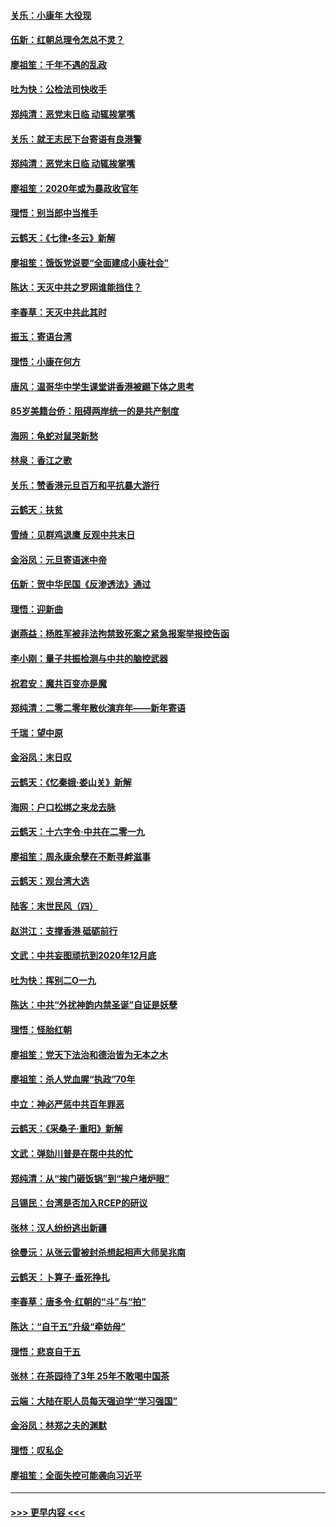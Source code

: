 #### [关乐：小康年 大役现](../pages/nsc993/n11774213.md?t=01072233) 
#### [伍新：红朝总理令怎总不灵？](../pages/nsc993/n11770813.md?t=01072233) 
#### [廖祖笙：千年不遇的乱政](../pages/nsc993/n11770373.md?t=01072233) 
#### [吐为快：公检法司快收手](../pages/nsc993/n11770359.md?t=01072233) 
#### [郑纯清：恶党末日临 动辄挨掌嘴](../pages/nsc993/n11769912.md?t=01072233) 
#### [关乐：就王志民下台寄语有良港警](../pages/nsc993/n11769903.md?t=01072233) 
#### [郑纯清：恶党末日临 动辄挨掌嘴](../pages/nsc993/n11769356.md?t=01072233) 
#### [廖祖笙：2020年或为暴政收官年](../pages/nsc993/n11768216.md?t=01072233) 
#### [理悟：别当郎中当推手](../pages/nsc993/n11768243.md?t=01072233) 
#### [云鹤天：《七律▪冬云》新解](../pages/nsc993/n11768204.md?t=01072233) 
#### [廖祖笙：饿饭党说要“全面建成小康社会”](../pages/nsc993/n11767482.md?t=01072233) 
#### [陈达：天灭中共之罗网谁能挡住？](../pages/nsc993/n11767465.md?t=01072233) 
#### [李春草：天灭中共此其时](../pages/nsc993/n11767452.md?t=01072233) 
#### [振玉：寄语台湾](../pages/nsc993/n11767432.md?t=01072233) 
#### [理悟：小康在何方](../pages/nsc993/n11767394.md?t=01072233) 
#### [唐风：温哥华中学生课堂讲香港被踢下体之思考](../pages/nsc993/n11766848.md?t=01072233) 
#### [85岁美籍台侨：阻碍两岸统一的是共产制度](../pages/nsc993/n11765043.md?t=01072233) 
#### [海网：龟蛇对鼠哭新愁](../pages/nsc993/n11764895.md?t=01072233) 
#### [林泉：香江之歌](../pages/nsc993/n11764415.md?t=01072233) 
#### [关乐：赞香港元旦百万和平抗暴大游行](../pages/nsc993/n11764382.md?t=01072233) 
#### [云鹤天：扶贫](../pages/nsc993/n11764245.md?t=01072233) 
#### [雪绮：见群鸡退鹰  反观中共末日](../pages/nsc993/n11762112.md?t=01072233) 
#### [金浴凤：元旦寄语迷中帝](../pages/nsc993/n11761788.md?t=01072233) 
#### [伍新：贺中华民国《反渗透法》通过](../pages/nsc993/n11761994.md?t=01072233) 
#### [理悟：迎新曲](../pages/nsc993/n11761152.md?t=01072233) 
#### [谢燕益：杨胜军被非法拘禁致死案之紧急报案举报控告函](../pages/nsc993/n11756134.md?t=01072233) 
#### [李小刚：量子共振检测与中共的脑控武器](../pages/nsc993/n11754518.md?t=01072233) 
#### [祝君安：魔共百变亦是魔](../pages/nsc993/n11754469.md?t=01072233) 
#### [郑纯清：二零二零年散伙演弃年——新年寄语](../pages/nsc993/n11754195.md?t=01072233) 
#### [千瑞：望中原](../pages/nsc993/n11754159.md?t=01072233) 
#### [金浴凤：末日叹](../pages/nsc993/n11752359.md?t=01072233) 
#### [云鹤天：《忆秦娥‧娄山关》新解](../pages/nsc993/n11752348.md?t=01072233) 
#### [海网：户口松绑之来龙去脉](../pages/nsc993/n11752328.md?t=01072233) 
#### [云鹤天：十六字令‧中共在二零一九](../pages/nsc993/n11752305.md?t=01072233) 
#### [廖祖笙：周永康余孽在不断寻衅滋事](../pages/nsc993/n11751013.md?t=01072233) 
#### [云鹤天：观台湾大选](../pages/nsc993/n11751007.md?t=01072233) 
#### [陆客：末世民风（四）](../pages/nsc993/n11749203.md?t=01072233) 
#### [赵洪江：支撑香港 砥砺前行](../pages/nsc993/n11748482.md?t=01072233) 
#### [文武：中共妄图顽抗到2020年12月底](../pages/nsc993/n11748446.md?t=01072233) 
#### [吐为快：挥别二O一九](../pages/nsc993/n11748411.md?t=01072233) 
#### [陈达：中共“外扰神韵内禁圣诞”自证是妖孽](../pages/nsc993/n11748226.md?t=01072233) 
#### [理悟：怪胎红朝](../pages/nsc993/n11748206.md?t=01072233) 
#### [廖祖笙：党天下法治和德治皆为无本之木](../pages/nsc993/n11748135.md?t=01072233) 
#### [廖祖笙：杀人党血腥“执政”70年](../pages/nsc993/n11745144.md?t=01072233) 
#### [中立：神必严惩中共百年罪恶](../pages/nsc993/n11744970.md?t=01072233) 
#### [云鹤天：《采桑子‧重阳》新解](../pages/nsc993/n11744948.md?t=01072233) 
#### [文武：弹劾川普是在帮中共的忙](../pages/nsc993/n11744758.md?t=01072233) 
#### [郑纯清：从“挨门砸饭锅”到“挨户堵炉眼”](../pages/nsc993/n11744745.md?t=01072233) 
#### [吕锡民：台湾是否加入RCEP的研议](../pages/nsc993/n11744701.md?t=01072233) 
#### [张林：汉人纷纷逃出新疆](../pages/nsc993/n11743530.md?t=01072233) 
#### [徐曼沅：从张云雷被封杀想起相声大师吴兆南](../pages/nsc993/n11741816.md?t=01072233) 
#### [云鹤天：卜算子‧垂死挣扎](../pages/nsc993/n11739956.md?t=01072233) 
#### [李春草：唐多令‧红朝的“斗”与“拍”](../pages/nsc993/n11739830.md?t=01072233) 
#### [陈达：“自干五”升级“牵妨母”](../pages/nsc993/n11739724.md?t=01072233) 
#### [理悟：悲哀自干五](../pages/nsc993/n11739547.md?t=01072233) 
#### [张林：在茶园待了3年 25年不敢喝中国茶](../pages/nsc993/n11739240.md?t=01072233) 
#### [云端：大陆在职人员每天强迫学“学习强国”](../pages/nsc993/n11738735.md?t=01072233) 
#### [金浴凤：林郑之夫的渊默](../pages/nsc993/n11737735.md?t=01072233) 
#### [理悟：叹私企](../pages/nsc993/n11737715.md?t=01072233) 
#### [廖祖笙：全面失控可能袭向习近平](../pages/nsc993/n11737704.md?t=01072233) 

----
#### [ >>> 更早内容 <<< ](../indexes/nsc993-earlier.md)
